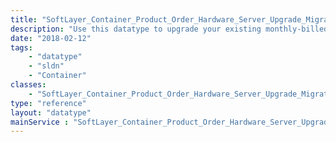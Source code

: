 ```yaml
---
title: "SoftLayer_Container_Product_Order_Hardware_Server_Upgrade_MigrateToReserved"
description: "Use this datatype to upgrade your existing monthly-billed server to term based pricing. Only monthly to 1 year, and 1 year to 3 year migrations are available. A new billing agreement contract will be created upon order approval, starting at the next billing cycle. A price is required for each existing billing item and all term-based prices must match in length. Hourly billed servers are not eligible for this upgrade. Downgrading to a shorter term is not available. Multiple term upgrades per billing cycle are not allowed. "
date: "2018-02-12"
tags:
    - "datatype"
    - "sldn"
    - "Container"
classes:
    - "SoftLayer_Container_Product_Order_Hardware_Server_Upgrade_MigrateToReserved"
type: "reference"
layout: "datatype"
mainService : "SoftLayer_Container_Product_Order_Hardware_Server_Upgrade_MigrateToReserved"
---
```

